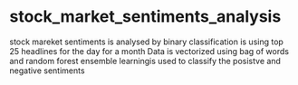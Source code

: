 # stock_market_sentiments_analysis
stock mareket sentiments is analysed by binary classification is using top 25 headlines for the day for a month 
Data is vectorized using bag of words 
and random forest ensemble learningis used to classify the posistve and negative sentiments 
